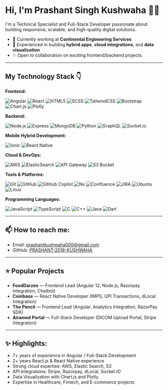 # Hi, I'm Prashant Singh Kushwaha 🧑‍💻

I'm a Technical Specialist and Full-Stack Developer passionate about building responsive, scalable, and high-quality digital solutions.

- 🔭 Currently working at **Continental Engineering Services**  
- 🌱 Experienced in building **hybrid apps**, **cloud integrations**, and **data visualization**  
- ✨ Open to collaboration on exciting frontend/backend projects

---

## My Technology Stack 👇

**Frontend:**

![Angular](https://img.shields.io/badge/Angular-DD0031?style=for-the-badge&logo=angular&logoColor=white)
![React](https://img.shields.io/badge/React-20232A?style=for-the-badge&logo=react&logoColor=61DAFB)
![HTML5](https://img.shields.io/badge/HTML5-E34F26?style=for-the-badge&logo=html5&logoColor=white)
![SCSS](https://img.shields.io/badge/SCSS-CC6699?style=for-the-badge&logo=sass&logoColor=white)
![TailwindCSS](https://img.shields.io/badge/TailwindCSS-06B6D4?style=for-the-badge&logo=tailwindcss&logoColor=white)
![Bootstrap](https://img.shields.io/badge/Bootstrap-7952B3?style=for-the-badge&logo=bootstrap&logoColor=white)
![Chart.js](https://img.shields.io/badge/Chart.js-FF6384?style=for-the-badge&logo=chartdotjs&logoColor=white)
![Plotly](https://img.shields.io/badge/Plotly-3F4F75?style=for-the-badge&logo=plotly&logoColor=white)

**Backend:**

![Node.js](https://img.shields.io/badge/Node.js-339933?style=for-the-badge&logo=nodedotjs&logoColor=white)
![Express](https://img.shields.io/badge/Express-000000?style=for-the-badge&logo=express&logoColor=white)
![MongoDB](https://img.shields.io/badge/MongoDB-47A248?style=for-the-badge&logo=mongodb&logoColor=white)
![Python](https://img.shields.io/badge/Python-3776AB?style=for-the-badge&logo=python&logoColor=white)
![GraphQL](https://img.shields.io/badge/GraphQL-E10098?style=for-the-badge&logo=graphql&logoColor=white)
![Socket.io](https://img.shields.io/badge/Socket.io-010101?style=for-the-badge&logo=socketdotio&logoColor=white)

**Mobile Hybrid Development:**

![Ionic](https://img.shields.io/badge/Ionic-3880FF?style=for-the-badge&logo=ionic&logoColor=white)
![React Native](https://img.shields.io/badge/React_Native-20232A?style=for-the-badge&logo=react&logoColor=61DAFB)

**Cloud & DevOps:**

![AWS](https://img.shields.io/badge/AWS-232F3E?style=for-the-badge&logo=amazonaws&logoColor=white)
![ElasticSearch](https://img.shields.io/badge/Elastic_Search-005571?style=for-the-badge&logo=elasticsearch&logoColor=white)
![API Gateway](https://img.shields.io/badge/API_Gateway-FF9900?style=for-the-badge&logo=amazonaws&logoColor=white)
![S3 Bucket](https://img.shields.io/badge/S3_Bucket-569A31?style=for-the-badge&logo=amazons3&logoColor=white)

**Tools & Platforms:**

![Git](https://img.shields.io/badge/Git-F05032?style=for-the-badge&logo=git&logoColor=white)
![GitHub](https://img.shields.io/badge/GitHub-181717?style=for-the-badge&logo=github&logoColor=white)
![GitHub Copilot](https://img.shields.io/badge/GitHub_Copilot-181717?style=for-the-badge&logo=github&logoColor=white)
![Nx](https://img.shields.io/badge/Nx-143055?style=for-the-badge&logo=nx&logoColor=white)
![Confluence](https://img.shields.io/badge/Confluence-172B4D?style=for-the-badge&logo=confluence&logoColor=white)
![JIRA](https://img.shields.io/badge/JIRA-0052CC?style=for-the-badge&logo=jira&logoColor=white)
![Ubuntu](https://img.shields.io/badge/Ubuntu-E95420?style=for-the-badge&logo=ubuntu&logoColor=white)
![Linux](https://img.shields.io/badge/Linux-FCC624?style=for-the-badge&logo=linux&logoColor=black)

**Programming Languages:**

![JavaScript](https://img.shields.io/badge/JavaScript-F7DF1E?style=for-the-badge&logo=javascript&logoColor=black)
![TypeScript](https://img.shields.io/badge/TypeScript-3178C6?style=for-the-badge&logo=typescript&logoColor=white)
![C](https://img.shields.io/badge/C-00599C?style=for-the-badge&logo=c&logoColor=white)
![C++](https://img.shields.io/badge/C++-00599C?style=for-the-badge&logo=cplusplus&logoColor=white)
![Java](https://img.shields.io/badge/Java-007396?style=for-the-badge&logo=java&logoColor=white)
![Dart](https://img.shields.io/badge/Dart-0175C2?style=for-the-badge&logo=dart&logoColor=white)

---

## 📫 How to reach me:

- Email: [prashantkushwaha000@gmail.com](mailto:prashantkushwaha000@gmail.com)  
- GitHub: [PRASHANT-2018-KUSHWAHA](https://github.com/PRASHANT-2018-KUSHWAHA)

---

## ⭐ Popular Projects

- **FoodDarzee** — Frontend Lead (Angular 12, Node.js, Razorpay Integration, Chatbot)
- **Coinbase** — React Native Developer (IMPS, UPI Transactions, dLocal Integration)
- **The Pencil** — Frontend Lead (Angular, Analytics Integration, RazorPay SDK)
- **Airamed Portal** — Full-Stack Developer (DICOM Upload Portal, Stripe Integration)

---

## ✨ Highlights:

- 7+ years of experience in Angular / Full-Stack Development
- 2+ years React.js & React Native experience
- Strong cloud expertise: AWS, Elastic Search, S3
- API Integrations: Stripe, Razorpay, dLocal, Socket.IO
- Data Visualization with Chart.js and Plotly
- Expertise in Healthcare, Fintech, and E-commerce projects
